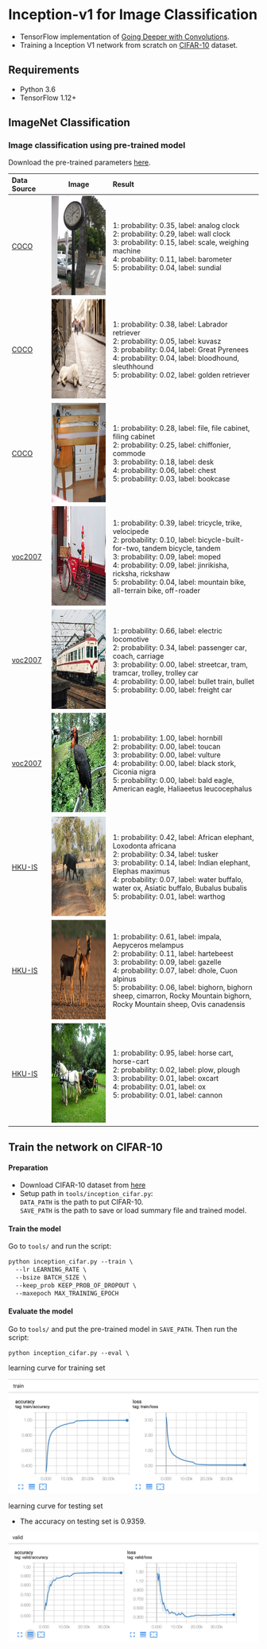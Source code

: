 # Inception-v1 for Image Classification

- TensorFlow implementation of [Going Deeper with Convolutions](https://research.google.com/pubs/pub43022.html). 
- Training a Inception V1 network from scratch on [CIFAR-10](https://www.cs.toronto.edu/~kriz/cifar.html) dataset.

## Requirements
- Python 3.6
- TensorFlow 1.12+

## ImageNet Classification

### Image classification using pre-trained model
Download the pre-trained parameters [here](http://www.deeplearningmodel.net/).

|Data Source | Image | Result |
|:--|:--:|:--|
|[COCO](http://cocodataset.org/#home) |<img src='data/coco/000000000064.jpg' height='200px'>|1: probability: 0.35, label: analog clock<br>2: probability: 0.29, label: wall clock<br>3: probability: 0.15, label: scale, weighing machine<br>4: probability: 0.11, label: barometer<br>5: probability: 0.04, label: sundial<br>|
|[COCO](http://cocodataset.org/#home) |<img src='data/coco/000000000074.jpg' height='200px'>|1: probability: 0.38, label: Labrador retriever<br>2: probability: 0.05, label: kuvasz<br>3: probability: 0.04, label: Great Pyrenees<br>4: probability: 0.04, label: bloodhound, sleuthhound<br>5: probability: 0.02, label: golden retriever<br>|
|[COCO](http://cocodataset.org/#home) |<img src='data/coco/000000000133.jpg' height='200px'>|1: probability: 0.28, label: file, file cabinet, filing cabinet<br>2: probability: 0.25, label: chiffonier, commode<br>3: probability: 0.18, label: desk<br>4: probability: 0.06, label: chest<br>5: probability: 0.03, label: bookcase<br>|
|[voc2007](http://host.robots.ox.ac.uk/pascal/VOC/voc2007/) |<img src='data/voc2007/000015.jpg' height='200px'>|1: probability: 0.39, label: tricycle, trike, velocipede<br>2: probability: 0.10, label: bicycle-built-for-two, tandem bicycle, tandem<br>3: probability: 0.09, label: moped<br>4: probability: 0.09, label: jinrikisha, ricksha, rickshaw<br>5: probability: 0.04, label: mountain bike, all-terrain bike, off-roader<br>|
|[voc2007](http://host.robots.ox.ac.uk/pascal/VOC/voc2007/) |<img src='data/voc2007/000031.jpg' height='200px'>|1: probability: 0.66, label: electric locomotive<br>2: probability: 0.34, label: passenger car, coach, carriage<br>3: probability: 0.00, label: streetcar, tram, tramcar, trolley, trolley car<br>4: probability: 0.00, label: bullet train, bullet<br>5: probability: 0.00, label: freight car<br>|
|[voc2007](http://host.robots.ox.ac.uk/pascal/VOC/voc2007/) |<img src='data/voc2007/000057.jpg' height='200px'>|1: probability: 1.00, label: hornbill<br>2: probability: 0.00, label: toucan<br>3: probability: 0.00, label: vulture<br>4: probability: 0.00, label: black stork, Ciconia nigra<br>5: probability: 0.00, label: bald eagle, American eagle, Haliaeetus leucocephalus<br>|
|[HKU-IS](https://i.cs.hku.hk/~gbli/deep_saliency.html) |<img src='data/HKU-IS/0008.png' height='200px'>|1: probability: 0.42, label: African elephant, Loxodonta africana<br>2: probability: 0.34, label: tusker<br>3: probability: 0.14, label: Indian elephant, Elephas maximus<br>4: probability: 0.07, label: water buffalo, water ox, Asiatic buffalo, Bubalus bubalis<br>5: probability: 0.01, label: warthog<br>|
|[HKU-IS](https://i.cs.hku.hk/~gbli/deep_saliency.html) |<img src='data/HKU-IS/0015.png' height='200px'>|1: probability: 0.61, label: impala, Aepyceros melampus<br>2: probability: 0.11, label: hartebeest<br>3: probability: 0.09, label: gazelle<br>4: probability: 0.07, label: dhole, Cuon alpinus<br>5: probability: 0.06, label: bighorn, bighorn sheep, cimarron, Rocky Mountain bighorn, Rocky Mountain sheep, Ovis canadensis<br>|
|[HKU-IS](https://i.cs.hku.hk/~gbli/deep_saliency.html) |<img src='data/HKU-IS/0595.png' height='200px'>|1: probability: 0.95, label: horse cart, horse-cart<br>2: probability: 0.02, label: plow, plough<br>3: probability: 0.01, label: oxcart<br>4: probability: 0.01, label: ox<br>5: probability: 0.01, label: cannon<br>|





## Train the network on CIFAR-10

#### Preparation
- Download CIFAR-10 dataset from [here](https://www.cs.toronto.edu/~kriz/cifar.html)
- Setup path in `tools/inception_cifar.py`:   
`DATA_PATH` is the path to put CIFAR-10.   
`SAVE_PATH` is the path to save or load summary file and trained model.
#### Train the model
Go to `tools/` and run the script:

```
python inception_cifar.py --train \
  --lr LEARNING_RATE \
  --bsize BATCH_SIZE \
  --keep_prob KEEP_PROB_OF_DROPOUT \
  --maxepoch MAX_TRAINING_EPOCH
```

#### Evaluate the model
Go to `tools/` and put the pre-trained model in `SAVE_PATH`. Then run the script:

```
python inception_cifar.py --eval \
```
learning curve for training set 

![](./imgs/train.png)

learning curve for testing set 
- The accuracy on testing set is 0.9359.

![](./imgs/valid.png)

